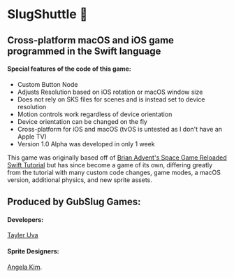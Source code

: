 # SlugShuttle 🚀
## Cross-platform macOS and iOS game programmed in the Swift language
#### Special features of the code of this game:
- Custom Button Node
- Adjusts Resolution based on iOS rotation or macOS window size
- Does not rely on SKS files for scenes and is instead set to device resolution
- Motion controls work regardless of device orientation
- Device orientation can be changed on the fly
- Cross-platform for iOS and macOS (tvOS is untested as I don't have an Apple TV)
- Version 1.0 Alpha was developed in only 1 week

This game was originally based off of [Brian Advent's Space Game Reloaded Swift Tutorial](https://github.com/brianadvent/SpaceGameReloaded) but has since become a game of its own, differing greatly from the tutorial with many custom code changes, game modes, a macOS version, additional physics, and new sprite assets.

## Produced by GubSlug Games:
#### Developers:
[Tayler Uva](https://Tayler.Tech)

#### Sprite Designers:
[Angela Kim](https://github.com/AngelaKimmy).

